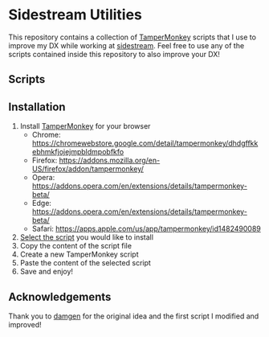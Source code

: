 # Sidestream Utilities

This repository contains a collection of [TamperMonkey](https://www.tampermonkey.net/) scripts that I use to improve my DX while working at [sidestream](https://sidestream.tech). Feel free to use any of the scripts contained inside this repository to also improve your DX!

## Scripts

## Installation

1. Install [TamperMonkey](https://www.tampermonkey.net/) for your browser
   - Chrome: https://chromewebstore.google.com/detail/tampermonkey/dhdgffkkebhmkfjojejmpbldmpobfkfo
   - Firefox: https://addons.mozilla.org/en-US/firefox/addon/tampermonkey/
   - Opera: https://addons.opera.com/en/extensions/details/tampermonkey-beta/
   - Edge: https://addons.opera.com/en/extensions/details/tampermonkey-beta/
   - Safari: https://apps.apple.com/us/app/tampermonkey/id1482490089
2. [Select the script](#scripts) you would like to install
3. Copy the content of the script file
4. Create a new TamperMonkey script
5. Paste the content of the selected script
6. Save and enjoy!

## Acknowledgements

Thank you to [damgen](https://github.com/damgem) for the original idea and the first script I modified and improved!
